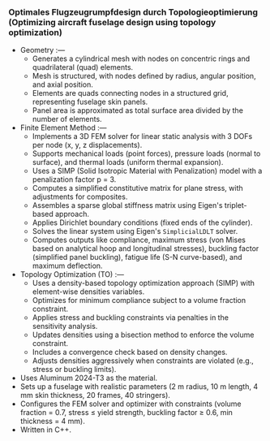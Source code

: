 ### Optimales Flugzeugrumpfdesign durch Topologieoptimierung (Optimizing aircraft fuselage design using topology optimization)
* Geometry :—
  * Generates a cylindrical mesh with nodes on concentric rings and quadrilateral (quad) elements.
  * Mesh is structured, with nodes defined by radius, angular position, and axial position.
  * Elements are quads connecting nodes in a structured grid, representing fuselage skin panels.
  * Panel area is approximated as total surface area divided by the number of elements.
* Finite Element Method :—
  * Implements a 3D FEM solver for linear static analysis with 3 DOFs per node (x, y, z displacements).
  * Supports mechanical loads (point forces), pressure loads (normal to surface), and thermal loads (uniform thermal expansion).
  * Uses a SIMP (Solid Isotropic Material with Penalization) model with a penalization factor p = 3.
  * Computes a simplified constitutive matrix for plane stress, with adjustments for composites.
  * Assembles a sparse global stiffness matrix using Eigen's triplet-based approach.
  * Applies Dirichlet boundary conditions (fixed ends of the cylinder).
  * Solves the linear system using Eigen's `SimplicialLDLT` solver.
  * Computes outputs like compliance, maximum stress (von Mises based on analytical hoop and longitudinal stresses), buckling factor (simplified panel buckling), fatigue life (S-N curve-based), and maximum deflection.
* Topology Optimization (TO) :—
  * Uses a density-based topology optimization approach (SIMP) with element-wise densities variables.
  * Optimizes for minimum compliance subject to a volume fraction constraint.
  * Applies stress and buckling constraints via penalties in the sensitivity analysis.
  * Updates densities using a bisection method to enforce the volume constraint.
  * Includes a convergence check based on density changes.
  * Adjusts densities aggressively when constraints are violated (e.g., stress or buckling limits).
* Uses Aluminum 2024-T3 as the material.
* Sets up a fuselage with realistic parameters (2 m radius, 10 m length, 4 mm skin thickness, 20 frames, 40 stringers).
* Configures the FEM solver and optimizer with constraints (volume fraction = 0.7, stress ≤ yield strength, buckling factor ≥ 0.6, min thickness = 4 mm).
* Written in C++.
